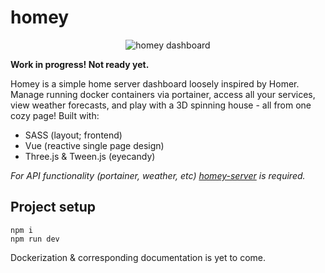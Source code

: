 # homey
<p align="center">
  <img src="https://github.com/vlfldr/homey/blob/main/screenshot.png?raw=true" alt="homey dashboard"/>
</p>

**Work in progress! Not ready yet.**

Homey is a simple home server dashboard loosely inspired by Homer. Manage running docker containers via portainer, access all your services, view weather forecasts, and play with a 3D spinning house - all from one cozy page!  Built with:

* SASS (layout; frontend)
* Vue (reactive single page design)
* Three.js & Tween.js (eyecandy)

*For API functionality (portainer, weather, etc) [homey-server](https://github.com/vlfldr/homey-server) is required.*

## Project setup
```
npm i
npm run dev
```
Dockerization & corresponding documentation is yet to come.
